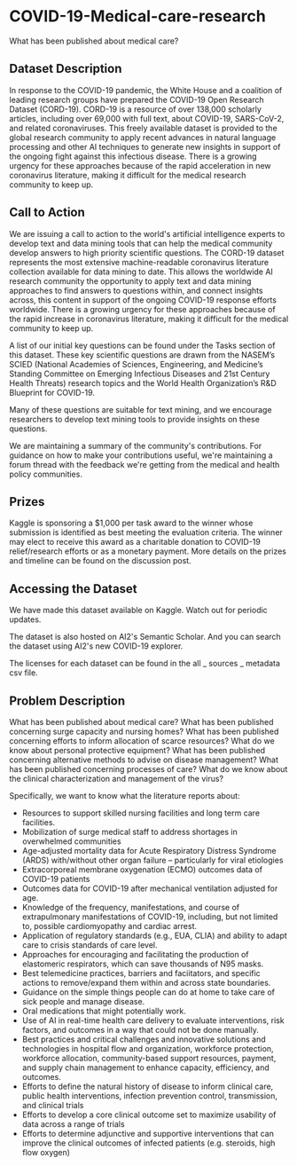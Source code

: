 # COVID-19-Medical-care-research
What has been published about medical care?

## Dataset Description
In response to the COVID-19 pandemic, the White House and a coalition of leading research groups have prepared the COVID-19 Open Research Dataset (CORD-19). CORD-19 is a resource of over 138,000 scholarly articles, including over 69,000 with full text, about COVID-19, SARS-CoV-2, and related coronaviruses. This freely available dataset is provided to the global research community to apply recent advances in natural language processing and other AI techniques to generate new insights in support of the ongoing fight against this infectious disease. There is a growing urgency for these approaches because of the rapid acceleration in new coronavirus literature, making it difficult for the medical research community to keep up.

## Call to Action
We are issuing a call to action to the world's artificial intelligence experts to develop text and data mining tools that can help the medical community develop answers to high priority scientific questions. The CORD-19 dataset represents the most extensive machine-readable coronavirus literature collection available for data mining to date. This allows the worldwide AI research community the opportunity to apply text and data mining approaches to find answers to questions within, and connect insights across, this content in support of the ongoing COVID-19 response efforts worldwide. There is a growing urgency for these approaches because of the rapid increase in coronavirus literature, making it difficult for the medical community to keep up.

A list of our initial key questions can be found under the Tasks section of this dataset. These key scientific questions are drawn from the NASEM’s SCIED (National Academies of Sciences, Engineering, and Medicine’s Standing Committee on Emerging Infectious Diseases and 21st Century Health Threats) research topics and the World Health Organization’s R&D Blueprint for COVID-19.

Many of these questions are suitable for text mining, and we encourage researchers to develop text mining tools to provide insights on these questions.

We are maintaining a summary of the community's contributions. For guidance on how to make your contributions useful, we're maintaining a forum thread with the feedback we're getting from the medical and health policy communities.

## Prizes
Kaggle is sponsoring a $1,000 per task award to the winner whose submission is identified as best meeting the evaluation criteria. The winner may elect to receive this award as a charitable donation to COVID-19 relief/research efforts or as a monetary payment. More details on the prizes and timeline can be found on the discussion post.

## Accessing the Dataset
We have made this dataset available on Kaggle. Watch out for periodic updates.

The dataset is also hosted on AI2's Semantic Scholar. And you can search the dataset using AI2's new COVID-19 explorer.

The licenses for each dataset can be found in the all _ sources _ metadata csv file.

## Problem Description
What has been published about medical care? What has been published concerning surge capacity and nursing homes? What has been published concerning efforts to inform allocation of scarce resources? What do we know about personal protective equipment? What has been published concerning alternative methods to advise on disease management? What has been published concerning processes of care? What do we know about the clinical characterization and management of the virus?

Specifically, we want to know what the literature reports about:

* Resources to support skilled nursing facilities and long term care facilities.
* Mobilization of surge medical staff to address shortages in overwhelmed communities
* Age-adjusted mortality data for Acute Respiratory Distress Syndrome (ARDS) with/without other organ failure – particularly for viral etiologies
* Extracorporeal membrane oxygenation (ECMO) outcomes data of COVID-19 patients
* Outcomes data for COVID-19 after mechanical ventilation adjusted for age.
* Knowledge of the frequency, manifestations, and course of extrapulmonary manifestations of COVID-19, including, but not limited to, possible cardiomyopathy and cardiac arrest.
* Application of regulatory standards (e.g., EUA, CLIA) and ability to adapt care to crisis standards of care level.
* Approaches for encouraging and facilitating the production of elastomeric respirators, which can save thousands of N95 masks.
* Best telemedicine practices, barriers and faciitators, and specific actions to remove/expand them within and across state boundaries.
* Guidance on the simple things people can do at home to take care of sick people and manage disease.
* Oral medications that might potentially work.
* Use of AI in real-time health care delivery to evaluate interventions, risk factors, and outcomes in a way that could not be done manually.
* Best practices and critical challenges and innovative solutions and technologies in hospital flow and organization, workforce protection, workforce allocation, community-based support resources, payment, and supply chain management to enhance capacity, efficiency, and outcomes.
* Efforts to define the natural history of disease to inform clinical care, public health interventions, infection prevention control, transmission, and clinical trials
* Efforts to develop a core clinical outcome set to maximize usability of data across a range of trials
* Efforts to determine adjunctive and supportive interventions that can improve the clinical outcomes of infected patients (e.g. steroids, high flow oxygen)
